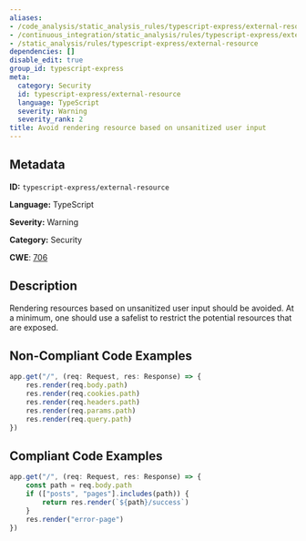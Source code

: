 ```yaml
---
aliases:
- /code_analysis/static_analysis_rules/typescript-express/external-resource
- /continuous_integration/static_analysis/rules/typescript-express/external-resource
- /static_analysis/rules/typescript-express/external-resource
dependencies: []
disable_edit: true
group_id: typescript-express
meta:
  category: Security
  id: typescript-express/external-resource
  language: TypeScript
  severity: Warning
  severity_rank: 2
title: Avoid rendering resource based on unsanitized user input
---
```

<!--  SOURCED FROM https://github.com/DataDog/datadog-static-analyzer-rule-docs -->


## Metadata
**ID:** `typescript-express/external-resource`

**Language:** TypeScript

**Severity:** Warning

**Category:** Security

**CWE**: [706](https://cwe.mitre.org/data/definitions/706.html)

## Description
Rendering resources based on unsanitized user input should be avoided. At a minimum, one should use a safelist to restrict the potential resources that are exposed.

## Non-Compliant Code Examples
```typescript
app.get("/", (req: Request, res: Response) => {
    res.render(req.body.path)
    res.render(req.cookies.path)
    res.render(req.headers.path)
    res.render(req.params.path)
    res.render(req.query.path)
})
```

## Compliant Code Examples
```typescript
app.get("/", (req: Request, res: Response) => {
    const path = req.body.path
    if (["posts", "pages"].includes(path)) {
        return res.render(`${path}/success`)
    }
    res.render("error-page")
})
```
